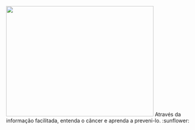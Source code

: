<img src="https://github.com/user-attachments/assets/09e51909-f9d8-46fe-970f-c69dd07d2869" width="400" height="300">
Através da informação facilitada, entenda o câncer e aprenda a preveni-lo. :sunflower:
